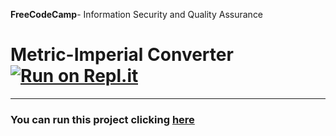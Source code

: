**FreeCodeCamp**- Information Security and Quality Assurance
# Metric-Imperial Converter [![Run on Repl.it](https://repl.it/badge/github/freeCodeCamp/boilerplate-project-metricimpconverter)](https://boilerplate-project-metricimpconverter--baronvonbirra.repl.co/)
------
### You can run this project clicking [here](https://boilerplate-project-metricimpconverter--baronvonbirra.repl.co/)
